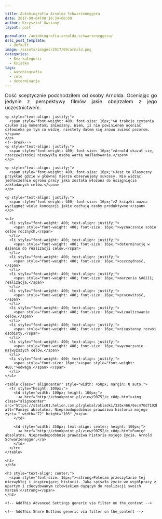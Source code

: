 ```yaml
---

title: Autobiografia Arnolda Schwarzeneggera
date: 2017-09-04T00:19:34+00:00
author: Krzysztof Owsiany
layout: post

permalink: /autobiografia-arnolda-schwarzeneggera/
dslc_post_template:
  - default
image: /assets/images/2017/09/arnold.png
categories:
  - Bez kategorii
  - Książka
tags:
  - Autobiografia
  - cele
  - determinacja
---
```

<div id="dslc-theme-content">
  <div id="dslc-theme-content-inner">
    <p style="text-align: justify;">
      <span style="font-weight: 400; font-size: 16px;">Dość sceptycznie podchodziłem od osoby Arnolda. Oceniając go jedynie z perspektywy filmów jakie obejrzałem z jego uczestnictwem. </span>
    </p>
    
    <p style="text-align: justify;">
      <span style="font-weight: 400; font-size: 16px;">W trakcie czytania czułem się momentami zmieszany. Wiem, iż nie powinienem oceniać człowieka po tym co widzę, niestety dałem się znowu zwieść pozorom. </span>
    </p>
    <!--break-->
    <p style="text-align: justify;">
      <span style="font-weight: 400; font-size: 16px;">Arnold okazał się, rzeczywistości niezwykłą osobą wartą naśladowania.</span>
    </p>
    
    <p style="text-align: justify;">
      <span style="font-weight: 400; font-size: 16px;">Jest to klasyczny przykład gdzie w głównej mierze obserwujemy sukcesy. Nie widząc jednocześnie ogromu pracy jaka została włożona do osiągnięcia zakładanych celów.</span>
    </p>
    
    <p style="text-align: justify;">
      <span style="font-weight: 400; font-size: 16px;">Z książki można wyciągnąć wiele koncepcji jakie cechują osoby produktywne:</span>
    </p>
    
    <ul>
      <li style="font-weight: 400; text-align: justify;">
        <span style="font-weight: 400; font-size: 16px;">wyznaczanie sobie celów rocznych,</span>
      </li>
      <li style="font-weight: 400; text-align: justify;">
        <span style="font-weight: 400; font-size: 16px;">determinację w dążeniu do realizacji celów,</span>
      </li>
      <li style="font-weight: 400; text-align: justify;">
        <span style="font-weight: 400; font-size: 16px;">oszczędność,</span>
      </li>
      <li style="font-weight: 400; text-align: justify;">
        <span style="font-weight: 400; font-size: 16px;">marzenia &#8211; realizacja,</span>
      </li>
      <li style="font-weight: 400; text-align: justify;">
        <span style="font-weight: 400; font-size: 16px;">pracowitość,</span>
      </li>
      <li style="font-weight: 400; text-align: justify;">
        <span style="font-weight: 400; font-size: 16px;">wizualizowanie celów,</span>
      </li>
      <li style="font-weight: 400; text-align: justify;">
        <span style="font-weight: 400; font-size: 16px;">nieustanny rozwój osobisty,</span>
      </li>
      <li style="font-weight: 400; text-align: justify;">
        <span style="font-weight: 400; font-size: 16px;">wyznaczanie najwyższych celów,</span>
      </li>
      <li style="font-weight: 400; text-align: justify;">
        <span style="font-size: 16px;"><span style="font-weight: 400;">odwaga.</span> </span>
      </li>
    </ul>
    
    <table class=" aligncenter" style="width: 450px; margin: 0 auto;">
      <tr style="height: 100px;">
        <td style="width: 100px; height: 100px;">
          <a href="http://ebookpoint.pl/view/90752/e_c0dp.htm"><img class="aligncenter" src="https://static01.helion.com.pl/global/okladki/326x466/0ec470d7102b93516012ee4849dc3a41,e_c0dp.jpg" alt="Pamięć absolutna. Nieprawdopodobnie prawdziwa historia mojego życia." width="72" height="103" /></a>
        </td>
        
        <td style="width: 350px; text-align: center; height: 100px;">
          <a href="http://ebookpoint.pl/view/90752/e_c0dp.htm">Pamięć absolutna. Nieprawdopodobnie prawdziwa historia mojego życia. Arnold Schwarzenegger.</a>
        </td>
      </tr>
    </table>
    
    <h3>
    </h3>
    
    <h3 style="text-align: center;">
      <span style="font-size: 16px;"><strong>Polecam przeczytanie tej niezwykłej i inspirującej historii. Jaką spisało życie we współpracy z upartym i zdecydowanym człowiekiem dążącym do realizacji swoich marzeń!</strong></span>
    </h3>
    
    <!-- AddThis Advanced Settings generic via filter on the_content -->
    
    <!-- AddThis Share Buttons generic via filter on the_content -->
  </div>
</div>